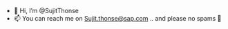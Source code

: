 - 👋 Hi, I’m @SujitThonse
- 📫 You can reach me on Sujit.thonse@sap.com .. and please no spams 👻

<!---
SujitThonse/SujitThonse is a ✨ special ✨ repository because its `README.md` (this file) appears on your GitHub profile.
You can click the Preview link to take a look at your changes.
--->
